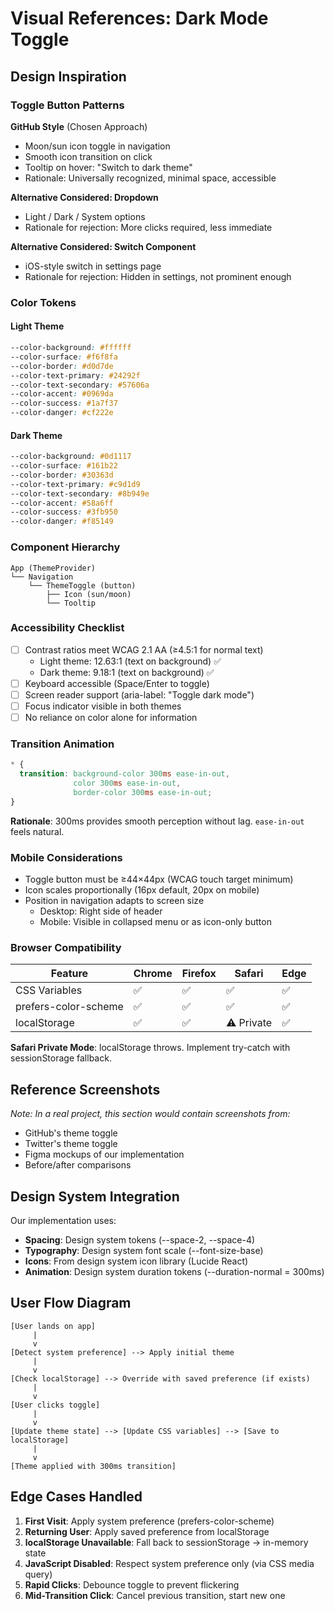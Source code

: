 # Visual References: Dark Mode Toggle

## Design Inspiration

### Toggle Button Patterns

**GitHub Style** (Chosen Approach)
- Moon/sun icon toggle in navigation
- Smooth icon transition on click
- Tooltip on hover: "Switch to dark theme"
- Rationale: Universally recognized, minimal space, accessible

**Alternative Considered: Dropdown**
- Light / Dark / System options
- Rationale for rejection: More clicks required, less immediate

**Alternative Considered: Switch Component**
- iOS-style switch in settings page
- Rationale for rejection: Hidden in settings, not prominent enough

### Color Tokens

#### Light Theme
```css
--color-background: #ffffff
--color-surface: #f6f8fa
--color-border: #d0d7de
--color-text-primary: #24292f
--color-text-secondary: #57606a
--color-accent: #0969da
--color-success: #1a7f37
--color-danger: #cf222e
```

#### Dark Theme
```css
--color-background: #0d1117
--color-surface: #161b22
--color-border: #30363d
--color-text-primary: #c9d1d9
--color-text-secondary: #8b949e
--color-accent: #58a6ff
--color-success: #3fb950
--color-danger: #f85149
```

### Component Hierarchy

```
App (ThemeProvider)
└── Navigation
    └── ThemeToggle (button)
        ├── Icon (sun/moon)
        └── Tooltip
```

### Accessibility Checklist

- [ ] Contrast ratios meet WCAG 2.1 AA (≥4.5:1 for normal text)
  - Light theme: 12.63:1 (text on background) ✅
  - Dark theme: 9.18:1 (text on background) ✅
- [ ] Keyboard accessible (Space/Enter to toggle)
- [ ] Screen reader support (aria-label: "Toggle dark mode")
- [ ] Focus indicator visible in both themes
- [ ] No reliance on color alone for information

### Transition Animation

```css
* {
  transition: background-color 300ms ease-in-out,
              color 300ms ease-in-out,
              border-color 300ms ease-in-out;
}
```

**Rationale**: 300ms provides smooth perception without lag. `ease-in-out` feels natural.

### Mobile Considerations

- Toggle button must be ≥44×44px (WCAG touch target minimum)
- Icon scales proportionally (16px default, 20px on mobile)
- Position in navigation adapts to screen size
  - Desktop: Right side of header
  - Mobile: Visible in collapsed menu or as icon-only button

### Browser Compatibility

| Feature | Chrome | Firefox | Safari | Edge |
|---------|--------|---------|--------|------|
| CSS Variables | ✅ | ✅ | ✅ | ✅ |
| prefers-color-scheme | ✅ | ✅ | ✅ | ✅ |
| localStorage | ✅ | ✅ | ⚠️ Private | ✅ |

**Safari Private Mode**: localStorage throws. Implement try-catch with sessionStorage fallback.

## Reference Screenshots

_Note: In a real project, this section would contain screenshots from:_
- GitHub's theme toggle
- Twitter's theme toggle
- Figma mockups of our implementation
- Before/after comparisons

## Design System Integration

Our implementation uses:
- **Spacing**: Design system tokens (--space-2, --space-4)
- **Typography**: Design system font scale (--font-size-base)
- **Icons**: From design system icon library (Lucide React)
- **Animation**: Design system duration tokens (--duration-normal = 300ms)

## User Flow Diagram

```
[User lands on app]
     |
     v
[Detect system preference] --> Apply initial theme
     |
     v
[Check localStorage] --> Override with saved preference (if exists)
     |
     v
[User clicks toggle]
     |
     v
[Update theme state] --> [Update CSS variables] --> [Save to localStorage]
     |
     v
[Theme applied with 300ms transition]
```

## Edge Cases Handled

1. **First Visit**: Apply system preference (prefers-color-scheme)
2. **Returning User**: Apply saved preference from localStorage
3. **localStorage Unavailable**: Fall back to sessionStorage → in-memory state
4. **JavaScript Disabled**: Respect system preference only (via CSS media query)
5. **Rapid Clicks**: Debounce toggle to prevent flickering
6. **Mid-Transition Click**: Cancel previous transition, start new one
